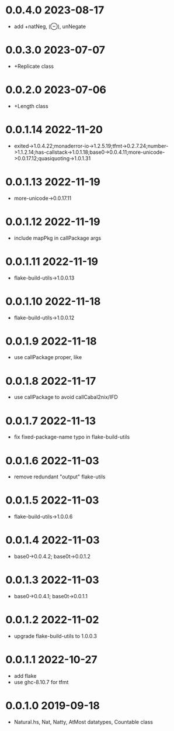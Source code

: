 0.0.4.0 2023-08-17
==================
- add +natNeg, (⊖), unNegate

0.0.3.0 2023-07-07
==================
- +Replicate class

0.0.2.0 2023-07-06
==================
- +Length class

0.0.1.14 2022-11-20
===================
- exited->1.0.4.22;monaderror-io->1.2.5.19;tfmt->0.2.7.24;number->1.1.2.14;has-callstack->1.0.1.18;base0->0.0.4.11;more-unicode->0.0.17.12;quasiquoting->1.0.1.31

0.0.1.13 2022-11-19
===================
- more-unicode->0.0.17.11

0.0.1.12 2022-11-19
===================
- include mapPkg in callPackage args

0.0.1.11 2022-11-19
===================
- flake-build-utils->1.0.0.13

0.0.1.10 2022-11-18
===================
- flake-build-utils->1.0.0.12

0.0.1.9 2022-11-18
==================
- use callPackage proper, like

0.0.1.8 2022-11-17
===================
- use callPackage to avoid callCabal2nix/IFD

0.0.1.7 2022-11-13
==================
- fix fixed-package-name typo in flake-build-utils

0.0.1.6 2022-11-03
==================
- remove redundant "output" flake-utils

0.0.1.5 2022-11-03
==================
- flake-build-utils->1.0.0.6

0.0.1.4 2022-11-03
==================
- base0->0.0.4.2; base0t->0.0.1.2

0.0.1.3 2022-11-03
==================
- base0->0.0.4.1; base0t->0.0.1.1

0.0.1.2 2022-11-02
==================
- upgrade flake-build-utils to 1.0.0.3

0.0.1.1 2022-10-27
==================
- add flake
- use ghc-8.10.7 for tfmt

0.0.1.0 2019-09-18
==================
- Natural.hs, Nat, Natty, AtMost datatypes, Countable class
